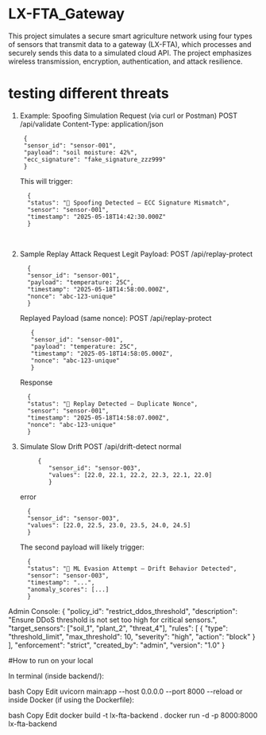 # LX-FTA_Gateway
This project simulates a secure smart agriculture network using four types of sensors that transmit data to a gateway (LX-FTA), which processes and securely sends this data to a simulated cloud API. The project emphasizes wireless transmission, encryption, authentication, and attack resilience.
 # testing different threats
1. Example: Spoofing Simulation Request (via curl or Postman)
   POST /api/validate
   Content-Type: application/json

        {
        "sensor_id": "sensor-001",
        "payload": "soil moisture: 42%",
        "ecc_signature": "fake_signature_zzz999"
        }
    This will trigger: <BR>

         {
         "status": "🔴 Spoofing Detected – ECC Signature Mismatch",
         "sensor": "sensor-001",
         "timestamp": "2025-05-18T14:42:30.000Z"
         } 
<br>

2. Sample Replay Attack Request 
   Legit Payload:
   POST /api/replay-protect
   
         {
         "sensor_id": "sensor-001",
         "payload": "temperature: 25C",
         "timestamp": "2025-05-18T14:58:00.000Z",
         "nonce": "abc-123-unique"
         }
    Replayed Payload (same nonce):
       POST /api/replay-protect
   
          {
          "sensor_id": "sensor-001",
          "payload": "temperature: 25C",
          "timestamp": "2025-05-18T14:58:05.000Z",
          "nonce": "abc-123-unique"
          }
          
   Response

         {
         "status": "🔴 Replay Detected – Duplicate Nonce",
         "sensor": "sensor-001",
         "timestamp": "2025-05-18T14:58:07.000Z",
         "nonce": "abc-123-unique"
         }


3. Simulate Slow Drift
   POST /api/drift-detect
   normal <br>

            {
               "sensor_id": "sensor-003",
               "values": [22.0, 22.1, 22.2, 22.3, 22.1, 22.0]
               }
   error <Br>

         {
         "sensor_id": "sensor-003",
         "values": [22.0, 22.5, 23.0, 23.5, 24.0, 24.5]
         }
   The second payload will likely trigger:

         {
         "status": "🔴 ML Evasion Attempt – Drift Behavior Detected",
         "sensor": "sensor-003",
         "timestamp": "...",
         "anomaly_scores": [...]
         }

Admin Console:
         {
            "policy_id": "restrict_ddos_threshold",
            "description": "Ensure DDoS threshold is not set too high for critical sensors.",
            "target_sensors": ["soil_1", "plant_2", "threat_4"],
            "rules": [
            {
            "type": "threshold_limit",
            "max_threshold": 10,
            "severity": "high",
            "action": "block"
            }
            ],
            "enforcement": "strict",
            "created_by": "admin",
            "version": "1.0"
            }

   #How to run on your local 

In terminal (inside backend/):

bash
Copy
Edit
uvicorn main:app --host 0.0.0.0 --port 8000 --reload
or inside Docker (if using the Dockerfile):

bash
Copy
Edit
docker build -t lx-fta-backend .
docker run -d -p 8000:8000 lx-fta-backend